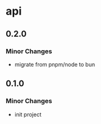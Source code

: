 # api

## 0.2.0

### Minor Changes

- migrate from pnpm/node to bun

## 0.1.0

### Minor Changes

- init project
